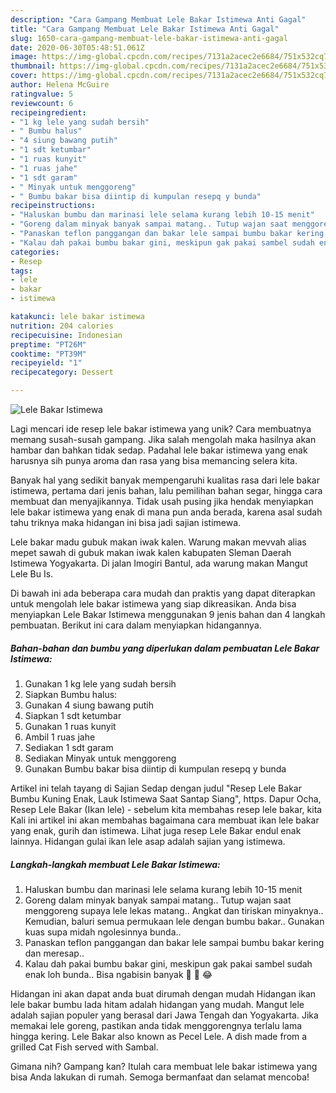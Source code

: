 ```yaml
---
description: "Cara Gampang Membuat Lele Bakar Istimewa Anti Gagal"
title: "Cara Gampang Membuat Lele Bakar Istimewa Anti Gagal"
slug: 1650-cara-gampang-membuat-lele-bakar-istimewa-anti-gagal
date: 2020-06-30T05:48:51.061Z
image: https://img-global.cpcdn.com/recipes/7131a2acec2e6684/751x532cq70/lele-bakar-istimewa-foto-resep-utama.jpg
thumbnail: https://img-global.cpcdn.com/recipes/7131a2acec2e6684/751x532cq70/lele-bakar-istimewa-foto-resep-utama.jpg
cover: https://img-global.cpcdn.com/recipes/7131a2acec2e6684/751x532cq70/lele-bakar-istimewa-foto-resep-utama.jpg
author: Helena McGuire
ratingvalue: 5
reviewcount: 6
recipeingredient:
- "1 kg lele yang sudah bersih"
- " Bumbu halus"
- "4 siung bawang putih"
- "1 sdt ketumbar"
- "1 ruas kunyit"
- "1 ruas jahe"
- "1 sdt garam"
- " Minyak untuk menggoreng"
- " Bumbu bakar bisa diintip di kumpulan resepq y bunda"
recipeinstructions:
- "Haluskan bumbu dan marinasi lele selama kurang lebih 10-15 menit"
- "Goreng dalam minyak banyak sampai matang.. Tutup wajan saat menggoreng supaya lele lekas matang.. Angkat dan tiriskan minyaknya.. Kemudian, baluri semua permukaan lele dengan bumbu bakar.. Gunakan kuas supa midah ngolesinnya bunda.."
- "Panaskan teflon panggangan dan bakar lele sampai bumbu bakar kering dan meresap.."
- "Kalau dah pakai bumbu bakar gini, meskipun gak pakai sambel sudah enak loh bunda.. Bisa ngabisin banyak 🍚 🍚 😂"
categories:
- Resep
tags:
- lele
- bakar
- istimewa

katakunci: lele bakar istimewa 
nutrition: 204 calories
recipecuisine: Indonesian
preptime: "PT26M"
cooktime: "PT39M"
recipeyield: "1"
recipecategory: Dessert

---
```



![Lele Bakar Istimewa](https://img-global.cpcdn.com/recipes/7131a2acec2e6684/751x532cq70/lele-bakar-istimewa-foto-resep-utama.jpg)

Lagi mencari ide resep lele bakar istimewa yang unik? Cara membuatnya memang susah-susah gampang. Jika salah mengolah maka hasilnya akan hambar dan bahkan tidak sedap. Padahal lele bakar istimewa yang enak harusnya sih punya aroma dan rasa yang bisa memancing selera kita.

Banyak hal yang sedikit banyak mempengaruhi kualitas rasa dari lele bakar istimewa, pertama dari jenis bahan, lalu pemilihan bahan segar, hingga cara membuat dan menyajikannya. Tidak usah pusing jika hendak menyiapkan lele bakar istimewa yang enak di mana pun anda berada, karena asal sudah tahu triknya maka hidangan ini bisa jadi sajian istimewa.

Lele bakar madu gubuk makan iwak kalen. Warung makan mevvah alias mepet sawah di gubuk makan iwak kalen kabupaten Sleman Daerah Istimewa Yogyakarta. Di jalan Imogiri Bantul, ada warung makan Mangut Lele Bu Is.


Di bawah ini ada beberapa cara mudah dan praktis yang dapat diterapkan untuk mengolah lele bakar istimewa yang siap dikreasikan. Anda bisa menyiapkan Lele Bakar Istimewa menggunakan 9 jenis bahan dan 4 langkah pembuatan. Berikut ini cara dalam menyiapkan hidangannya.

<!--inarticleads1-->

##### Bahan-bahan dan bumbu yang diperlukan dalam pembuatan Lele Bakar Istimewa:

1. Gunakan 1 kg lele yang sudah bersih
1. Siapkan  Bumbu halus:
1. Gunakan 4 siung bawang putih
1. Siapkan 1 sdt ketumbar
1. Gunakan 1 ruas kunyit
1. Ambil 1 ruas jahe
1. Sediakan 1 sdt garam
1. Sediakan  Minyak untuk menggoreng
1. Gunakan  Bumbu bakar bisa diintip di kumpulan resepq y bunda


Artikel ini telah tayang di Sajian Sedap dengan judul &#34;Resep Lele Bakar Bumbu Kuning Enak, Lauk Istimewa Saat Santap Siang&#34;, https. Dapur Ocha, Resep Lele Bakar (Ikan lele) - sebelum kita membahas resep lele bakar, kita Kali ini artikel ini akan membahas bagaimana cara membuat ikan lele bakar yang enak, gurih dan istimewa. Lihat juga resep Lele Bakar endul enak lainnya. Hidangan gulai ikan lele asap adalah sajian yang istimewa. 

<!--inarticleads2-->

##### Langkah-langkah membuat Lele Bakar Istimewa:

1. Haluskan bumbu dan marinasi lele selama kurang lebih 10-15 menit
1. Goreng dalam minyak banyak sampai matang.. Tutup wajan saat menggoreng supaya lele lekas matang.. Angkat dan tiriskan minyaknya.. Kemudian, baluri semua permukaan lele dengan bumbu bakar.. Gunakan kuas supa midah ngolesinnya bunda..
1. Panaskan teflon panggangan dan bakar lele sampai bumbu bakar kering dan meresap..
1. Kalau dah pakai bumbu bakar gini, meskipun gak pakai sambel sudah enak loh bunda.. Bisa ngabisin banyak 🍚 🍚 😂


Hidangan ini akan dapat anda buat dirumah dengan mudah Hidangan ikan lele bakar bumbu lada hitam adalah hidangan yang mudah. Mangut lele adalah sajian populer yang berasal dari Jawa Tengah dan Yogyakarta. Jika memakai lele goreng, pastikan anda tidak menggorengnya terlalu lama hingga kering. Lele Bakar also known as Pecel Lele. A dish made from a grilled Cat Fish served with Sambal. 

Gimana nih? Gampang kan? Itulah cara membuat lele bakar istimewa yang bisa Anda lakukan di rumah. Semoga bermanfaat dan selamat mencoba!
